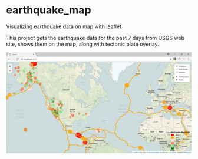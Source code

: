 # earthquake_map
Visualizing earthquake data on map with leaflet

This project gets the earthquake data for the past 7 days from USGS web site, shows them on the map, along with tectonic plate overlay.



![](earthquake_map.jpg)
